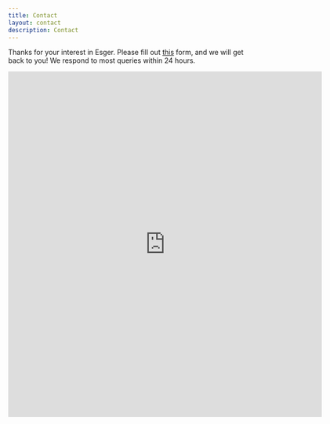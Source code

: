 ```yaml
---
title: Contact
layout: contact
description: Contact
---
```


Thanks for your interest in Esger. Please fill out [this](https://docs.google.com/forms/d/e/1FAIpQLSeu_VmjgWNnvDLvo2XvFsgIIrBtzxNofhWYZ55beLmWvQS5iQ/viewform?usp=sf_link) form, and we will get back to you! We respond to most queries within 24 hours.

<iframe src="https://docs.google.com/forms/d/e/1FAIpQLSeu_VmjgWNnvDLvo2XvFsgIIrBtzxNofhWYZ55beLmWvQS5iQ/viewform?embedded=true" width="640" height="704" frameborder="0" marginheight="0" marginwidth="0">Loading…</iframe>
